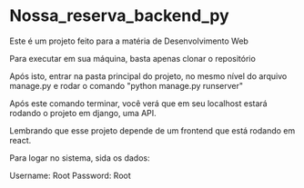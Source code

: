﻿# Nossa_reserva_backend_py


Este é um projeto feito para a matéria de Desenvolvimento Web

Para executar em sua máquina, basta apenas clonar o repositório

Após isto, entrar na pasta principal do projeto, no mesmo nível do arquivo manage.py e rodar o comando "python manage.py runserver"

Após este comando terminar, você verá que em seu localhost estará rodando o projeto em django, uma API.

Lembrando que esse projeto depende de um frontend que está rodando em react.

Para logar no sistema, sida os dados:

Username: Root Password: Root

